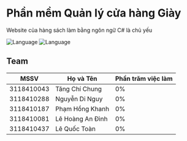 # Phần mềm Quản lý cửa hàng Giày
Website của hàng sách làm bằng ngôn ngữ C# là chủ yếu

![Language](https://img.shields.io/badge/Language-C#-gray.svg)
![Language](https://img.shields.io/badge/Team-SGU-cyan.svg)

## Team
| MSSV | Họ và Tên  | Phần trăm việc làm |
|------| ----- | ----- |
| 3118410043 | Tăng Chí Chung | 0% |
| 3118410288 | Nguyễn Di Nguy | 0% |
| 3118410187 | Phạm Hồng Khanh | 0% |
| 3118410081 | Lê Hoàng An Đình | 0% |
| 3118410437 | Lê Quốc Toàn | 0% |
